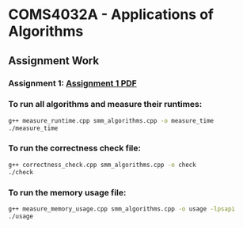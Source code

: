 # COMS4032A - Applications of Algorithms 

## Assignment Work

### Assignment 1: [Assignment 1 PDF](./Assignment%201/Assignment1.pdf)

### To run all algorithms and measure their runtimes:
```bash
g++ measure_runtime.cpp smm_algorithms.cpp -o measure_time
./measure_time
```

### To run the correctness check file:
```bash
g++ correctness_check.cpp smm_algorithms.cpp -o check
./check
```

### To run the memory usage file:
```bash
g++ measure_memory_usage.cpp smm_algorithms.cpp -o usage -lpsapi
./usage
```